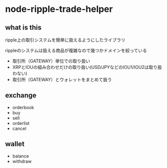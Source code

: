 node-ripple-trade-helper
========================

what is this
------------

ripple上の取引システムを簡単に扱えるようにしたライブラリ

rippleのシステムは扱える商品が複雑なので幾つかドメインを絞っている

* 取引所（GATEWAY）単位での取り扱い
* XRPとIOUの組み合わせだけの取り扱い(USD/JPYなどのIOU1/IOU2は取り扱わない)
* 取引所（GATEWAY）とウォレットをまとめて扱う

exchange
--------

* orderbook
* buy
* sell
* orderlist
* cancel

wallet
------

* balance
* withdraw






